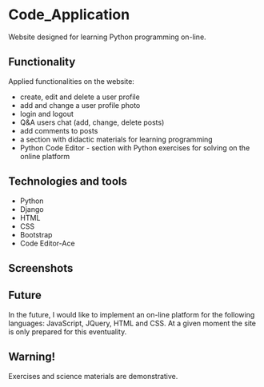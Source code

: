 # Code_Application 
Website designed for learning Python programming on-line.

## Functionality

Applied functionalities on the website: 
- create, edit and delete a user profile 
- add and change a user profile photo
- login and logout
- Q&A users chat (add, change, delete posts)
- add comments to posts
- a section with didactic materials for learning programming
- Python Code Editor - section with Python exercises for solving on the online platform

## Technologies and tools
- Python
- Django
- HTML
- CSS
- Bootstrap
- Code Editor-Ace

## Screenshots


## Future

In the future, I would like to implement an on-line platform for the following languages: JavaScript, JQuery, HTML and CSS. At a given moment the site is only prepared for this eventuality.

## Warning!
Exercises and science materials are demonstrative.

